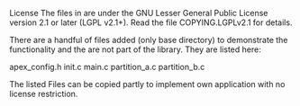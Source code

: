 License
The files in are under the GNU Lesser General Public License version 2.1 or later (LGPL v2.1+). Read the file COPYING.LGPLv2.1 for details.

There are a handful of files added (only base directory) to demonstrate the functionality and the are not part of the library. They are listed here:

apex_config.h
init.c
main.c
partition_a.c
partition_b.c

The listed Files can be copied partly to implement own application with no license restriction.


